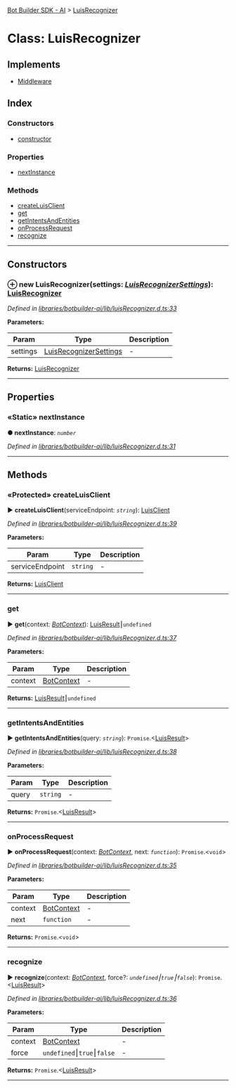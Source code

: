 [Bot Builder SDK - AI](../README.md) > [LuisRecognizer](../classes/botbuilder_ai.luisrecognizer.md)



# Class: LuisRecognizer

## Implements

* [Middleware]()

## Index

### Constructors

* [constructor](botbuilder_ai.luisrecognizer.md#constructor)


### Properties

* [nextInstance](botbuilder_ai.luisrecognizer.md#nextinstance)


### Methods

* [createLuisClient](botbuilder_ai.luisrecognizer.md#createluisclient)
* [get](botbuilder_ai.luisrecognizer.md#get)
* [getIntentsAndEntities](botbuilder_ai.luisrecognizer.md#getintentsandentities)
* [onProcessRequest](botbuilder_ai.luisrecognizer.md#onprocessrequest)
* [recognize](botbuilder_ai.luisrecognizer.md#recognize)



---
## Constructors
<a id="constructor"></a>


### ⊕ **new LuisRecognizer**(settings: *[LuisRecognizerSettings](../interfaces/botbuilder_ai.luisrecognizersettings.md)*): [LuisRecognizer](botbuilder_ai.luisrecognizer.md)


*Defined in [libraries/botbuilder-ai/lib/luisRecognizer.d.ts:33](https://github.com/Microsoft/botbuilder-js/blob/09ad751/libraries/botbuilder-ai/lib/luisRecognizer.d.ts#L33)*



**Parameters:**

| Param | Type | Description |
| ------ | ------ | ------ |
| settings | [LuisRecognizerSettings](../interfaces/botbuilder_ai.luisrecognizersettings.md)   |  - |





**Returns:** [LuisRecognizer](botbuilder_ai.luisrecognizer.md)

---


## Properties
<a id="nextinstance"></a>

### «Static» nextInstance

**●  nextInstance**:  *`number`* 

*Defined in [libraries/botbuilder-ai/lib/luisRecognizer.d.ts:31](https://github.com/Microsoft/botbuilder-js/blob/09ad751/libraries/botbuilder-ai/lib/luisRecognizer.d.ts#L31)*





___


## Methods
<a id="createluisclient"></a>

### «Protected» createLuisClient

► **createLuisClient**(serviceEndpoint: *`string`*): [LuisClient]()



*Defined in [libraries/botbuilder-ai/lib/luisRecognizer.d.ts:39](https://github.com/Microsoft/botbuilder-js/blob/09ad751/libraries/botbuilder-ai/lib/luisRecognizer.d.ts#L39)*



**Parameters:**

| Param | Type | Description |
| ------ | ------ | ------ |
| serviceEndpoint | `string`   |  - |





**Returns:** [LuisClient]()





___

<a id="get"></a>

###  get

► **get**(context: *[BotContext]()*): [LuisResult]()⎮`undefined`



*Defined in [libraries/botbuilder-ai/lib/luisRecognizer.d.ts:37](https://github.com/Microsoft/botbuilder-js/blob/09ad751/libraries/botbuilder-ai/lib/luisRecognizer.d.ts#L37)*



**Parameters:**

| Param | Type | Description |
| ------ | ------ | ------ |
| context | [BotContext]()   |  - |





**Returns:** [LuisResult]()⎮`undefined`





___

<a id="getintentsandentities"></a>

###  getIntentsAndEntities

► **getIntentsAndEntities**(query: *`string`*): `Promise`.<[LuisResult]()>



*Defined in [libraries/botbuilder-ai/lib/luisRecognizer.d.ts:38](https://github.com/Microsoft/botbuilder-js/blob/09ad751/libraries/botbuilder-ai/lib/luisRecognizer.d.ts#L38)*



**Parameters:**

| Param | Type | Description |
| ------ | ------ | ------ |
| query | `string`   |  - |





**Returns:** `Promise`.<[LuisResult]()>





___

<a id="onprocessrequest"></a>

###  onProcessRequest

► **onProcessRequest**(context: *[BotContext]()*, next: *`function`*): `Promise`.<`void`>



*Defined in [libraries/botbuilder-ai/lib/luisRecognizer.d.ts:35](https://github.com/Microsoft/botbuilder-js/blob/09ad751/libraries/botbuilder-ai/lib/luisRecognizer.d.ts#L35)*



**Parameters:**

| Param | Type | Description |
| ------ | ------ | ------ |
| context | [BotContext]()   |  - |
| next | `function`   |  - |





**Returns:** `Promise`.<`void`>





___

<a id="recognize"></a>

###  recognize

► **recognize**(context: *[BotContext]()*, force?: *`undefined`⎮`true`⎮`false`*): `Promise`.<[LuisResult]()>



*Defined in [libraries/botbuilder-ai/lib/luisRecognizer.d.ts:36](https://github.com/Microsoft/botbuilder-js/blob/09ad751/libraries/botbuilder-ai/lib/luisRecognizer.d.ts#L36)*



**Parameters:**

| Param | Type | Description |
| ------ | ------ | ------ |
| context | [BotContext]()   |  - |
| force | `undefined`⎮`true`⎮`false`   |  - |





**Returns:** `Promise`.<[LuisResult]()>





___


